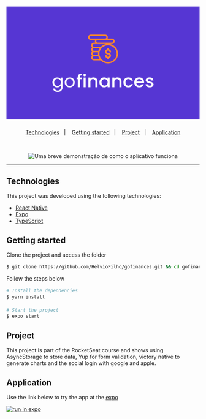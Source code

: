 <h1 align="center">
    <img alt="Go Finances" title="Go Finances" src=".github/logo.svg" />
</h1>

<p align="center">
  <a href="#technologies">Technologies</a>&nbsp;&nbsp;&nbsp;|&nbsp;&nbsp;&nbsp;
  <a href="#getting-started">Getting started</a>&nbsp;&nbsp;&nbsp;|&nbsp;&nbsp;&nbsp;
  <a href="#project">Project</a>&nbsp;&nbsp;&nbsp;|&nbsp;&nbsp;&nbsp;
  <a href="#application">Application</a>
</p>

<br>

<p align="center">
  <img height="500" alt="Uma breve demonstração de como o aplicativo funciona " src=".github/demo.gif">
</p>

---

## Technologies

This project was developed using the following technologies:

- [React Native](https://reactnative.dev/)
- [Expo](https://expo.io/)
- [TypeScript](https://www.typescriptlang.org/)

## Getting started

Clone the project and access the folder

```bash
$ git clone https://github.com/HelvioFilho/gofinances.git && cd gofinances
```

Follow the steps below
```bash
# Install the dependencies
$ yarn install

# Start the project
$ expo start
```

## Project

This project is part of the RocketSeat course and shows using AsyncStorage to store data, Yup for form validation, victory native to generate charts and the social login with google and apple.

## Application

Use the link below to try the app at the [expo](https://expo.io/)

[![run in expo](https://img.shields.io/badge/Go%20Finances-161616.svg?style=for-the-badge&logo=EXPO&labelColor=FFFFFF&logoColor=000)](https://expo.dev/@loihve/gofinances)